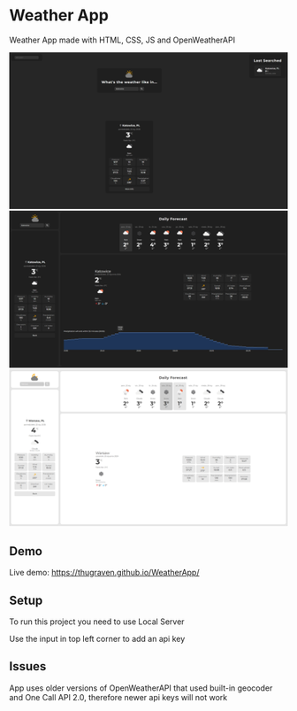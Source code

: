 # Weather App

Weather App made with HTML, CSS, JS and OpenWeatherAPI

![Main Page](image_1.png)
![More info page in Dark Theme](image_2.png)
![More info page in Light Theme](image_3.png)

## Demo

Live demo: https://thugraven.github.io/WeatherApp/

## Setup

To run this project you need to use Local Server

Use the input in top left corner to add an api key

## Issues

App uses older versions of OpenWeatherAPI that used built-in geocoder and One Call API 2.0, therefore newer api keys will not work
